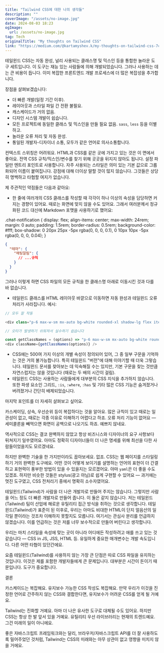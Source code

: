 ```yaml
---
title: "Tailwind CSS에 대한 나의 생각들"
description: ""
coverImage: "/assets/no-image.jpg"
date: 2024-08-03 18:23
ogImage: 
  url: /assets/no-image.jpg
tag: Tech
originalTitle: "My thoughts on Tailwind CSS"
link: "https://medium.com/@kartamyshev.k/my-thoughts-on-tailwind-css-7ccd74184894"
---
```



테일윈드 CSS는 자동 완성, 널리 사용되는 클래스명 및 믹스인 등을 통합한 놀라운 도구 세트입니다. 이 도구는 재능 있는 사람들에 의해 개발되었습니다. 그러나 사용하는 데는 큰 비용이 듭니다. 이미 복잡한 프론트엔드 개발 프로세스에 더 많은 복잡성을 추가합니다.

장점을 살펴보겠습니다:

- 더 빠른 개발(일정 기간 이후).
- 레이아웃과 스타일 파일 간 전환 불필요.
- 캐스케이드가 거의 없음.
- 디자인 시스템 개발이 쉽습니다.
- 모든 프로젝트에 동일한 클래스 및 믹스인을 만들 필요 없음. `sass`, `less` 등을 이별하고.
- 놀라운 오류 처리 및 자동 완성.
- 통일된 개발자-디자이너 소통, 모두가 같은 언어로 의사소통합니다.

컨텍스트 스위칭은 어려워요. HTML과 CSS를 같은 곳에 가지고 있는 것은 이 면에서 좋아요. 전역 CSS 규칙/믹스인/변수를 찾기 위해 곳곳을 뒤지지 않아도 됩니다. 설정 파일만 엔트리 포인트로 사용합니다. 자주 사용되는 스타일은 의미 있는 기본 값으로 그룹화되어 이름이 붙여집니다. 강점에 대해 더이상 말할 것이 많지 않습니다. 그것들은 상당히 명백하고 타협할 여지가 없습니다.

<div class="content-ad"></div>

제 주관적인 약점들은 다음과 같아요:

- 한 줄에 여러개의 CSS 클래스를 작성할 때 각각이 하나 이상의 속성을 담당하면 커지는 경향이 있어요. 때로는 화면에 맞지 않을 수도 있어요. 그래서 여러분께서 정규화된 코드 대신에 Markdown 포맷을 사용하기로 했어요:


.chat-notification {
  display: flex;
  align-items: center;
  max-width: 24rem;
  margin: 0 auto;
  padding: 1.5rem;
  border-radius: 0.5rem;
  background-color: #fff;
  box-shadow: 0 20px 25px -5px rgba(0, 0, 0, 0.1), 0 10px 10px -5px rgba(0, 0, 0, 0.04);
}


<div class="content-ad"></div>

```json
{
  "테마": {
    "채팅알림": {
      // ...규칙
    }
  }
}
```

그러나 이렇게 하면 CSS 파일의 모든 규칙을 한 클래스명 아래로 이동시킨 것과 다를 바 없습니다.


<div class="content-ad"></div>

- 테일윈드 클래스를 HTML 레이아웃 바깥으로 이동하면 자동 완성과 테일윈드 오류 처리가 사라집니다. 예시:

```js
// 모두 잘 작동

<div class="p-6 max-w-sm mx-auto bg-white rounded-xl shadow-lg flex items-center space-x-4" />
```

```js
// 오타가 발생하기 쉬워져서 실수하기 쉽습니다

const getClassNames = (options) => "p-6 max-w-sm mx-auto bg-white rounded-xl shadow-lg flex items-center space-x-4";
<div className={getClassNames(options)} />
```

- CSS에는 500여 가지 이상의 개별 속성이 정의되어 있어, 그 중 일부 구문을 기억하는 것은 거의 불가능합니다. 특히 테일윈드 "버전"에 대해 이야기할 때 더욱 그렇습니다. 테일윈드 문서를 찾아보는 데 익숙해질 수는 있지만, 기본 구문을 찾는 것만큼 자연스럽지는 않을 것입니다 (때로는 두 배의 시간이 걸림).
- 테일윈드 CSS는 사용하는 사람들에게 대부분의 CSS 지식을 추가하지 않습니다. 또한 파생 요소인 그리드, `:is`, `:where`, `:has` 및 기타 많은 CSS 기능은 숨겨졌거나 버려졌거나 간단히 배제되었습니다.

<div class="content-ad"></div>

마지막 포인트를 더 자세히 살펴보고 싶어요.

카스케이딩, 상속, 우선순위 등이 복잡하다는 것을 알아요. 많은 규칙이 있고 때로는 일관성이 없고, 때로는 각종 이유로 이해하기 어렵다고 하죠. 오류 처리 기능이 없어요 — 세미콜론을 빼먹으면 화면이 공백으로 나오기도 하죠. 예쁘지 않네요.

역사적으로 CSS는 결코 완벽하지 않았고 항상 비즈니스와 디자이너의 요구 사항보다 뒤쳐지기 일쑤였어요. 아마도 정확히 디자이너들이 더 나은 명세를 위해 최선을 다한 사람들이었을지도 모르겠네요.

하지만 완벽한 기술을 한 가지만이라도 꼽아보세요. 없죠. CSS는 웹 페이지를 스타일링하기 거의 완벽한 도구에요. 어떤 것이 어떻게 보이기를 설명하는 언어의 표현이 더 간결하고 표현력이 풍부한 방법이 있을 수 있을지는 모르겠어요. 아마 `yaml`은 더 좋을 수도 있겠죠. 하지만 비슷한 것들은 stylus(광고 아님)로 쉽게 구현할 수 있어요 — 과거에는 멋진 도구였고, CSS 전처리기 중에서 명확히 소수자였어요.

<div class="content-ad"></div>

테일윈드(Tailwind)가 사람을 더 나은 개발자로 만들어 주지는 않습니다. 그렇지만 사람을 어느 정도 더 빠른 개발자로 만들어 줍니다. 이 둘은 같지 않습니다. 저는 테일윈드(Tailwind) 팀이 산업에 해로운 유틸리티 접근 방식을 취하는 것으로 생각합니다. 테일윈드(Tailwind)가 표준이 된 이후로, 우리는 아마도 비대한 HTML이 단지 얼음산의 일각일 뿐이라는 것조차 이해하지 못할지도 모릅니다. 여기서는 관심사 분리를 언급하지 않겠습니다. 이를 언급하는 것은 저를 너무 보수적으로 만들어 버린다고 생각합니다.

우리는 마치 스타일을 속성에 맞는 곳이 아니라 어디에든 작성하려고 애를 쓰고 있는 것 같습니다 — CSS in JS, JSS, HTML 등. 유일하게 중요한 매개변수는 개발 속도입니다. 다른 어떤 타협이 있던간에요.

요즘 테일윈드(Tailwind)를 사용하지 않는 가장 큰 단점은 따로 CSS 파일을 유지하는 것입니다. 이것은 제를 포함한 개발자들에게 큰 문제입니다. 대부분은 시간이 돈이기 때문입니다. 도구가 중요합니다.

결론

<div class="content-ad"></div>

카스케이드는 복잡해요. 유지보수 가능한 CSS 작성도 복잡해요. 만약 우리가 이것을 진정한 언어로 간주하지 않는 CSS와 결합한다면, 유지보수가 어려운 CSS를 얻게 될 거예요.

Tailwind는 진화할 거예요. 아마 더 나은 유사한 도구로 대체될 수도 있어요. 하지만 CSS는 항상 한 발 앞서 있을 거예요. 유틸리티 우선 라이브러리는 현재의 트렌드예요. 그건 미래의 일이 아니에요.

좋은 자바스크립트 프레임워크와는 달리, 브라우저/자바스크립트 API를 더 잘 사용하도록 밀어주었던 것처럼, Tailwind는 CSS의 미래와는 아무 상관이 없고 영향을 미치지 않을 거에요.